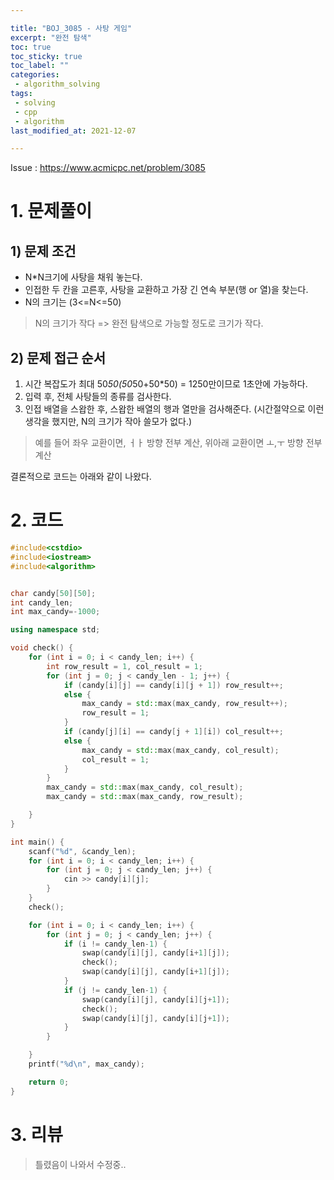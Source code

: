 ```yaml
---

title: "BOJ_3085 - 사탕 게임"  
excerpt: "완전 탐색"  
toc: true  
toc_sticky: true  
toc_label: ""  
categories:  
 - algorithm_solving  
tags:  
 - solving  
 - cpp  
 - algorithm
last_modified_at: 2021-12-07

---
```


Issue : <https://www.acmicpc.net/problem/3085>

# 1. 문제풀이  

## 1) 문제 조건

- N*N크기에 사탕을 채워 놓는다.  
- 인접한 두 칸을 고른후, 사탕을 교환하고 가장 긴 연속 부분(행 or 열)을 찾는다.  
- N의 크기는 (3<=N<=50)  

> N의 크기가 작다 => 완전 탐색으로 가능할 정도로 크기가 작다.  

## 2) 문제 접근 순서

1. 시간 복잡도가 최대 50*50(50*50+50*50) = 1250만이므로 1초안에 가능하다.  
2. 입력 후, 전체 사탕들의 종류를 검사한다.
3. 인접 배열을 스왑한 후, 스왑한 배열의 행과 열만을 검사해준다. (시간절약으로 이런 생각을 했지만, N의 크기가 작아 쓸모가 없다.)  

> 예를 들어 좌우 교환이면, ㅓㅏ 방향 전부 계산, 위아래 교환이면 ㅗ,ㅜ 방향 전부 계산  

결론적으로 코드는 아래와 같이 나왔다.  

# 2. 코드

```cpp
#include<cstdio>
#include<iostream>
#include<algorithm>


char candy[50][50];
int candy_len;
int max_candy=-1000;

using namespace std;

void check() {
	for (int i = 0; i < candy_len; i++) {
		int row_result = 1, col_result = 1;
		for (int j = 0; j < candy_len - 1; j++) {
			if (candy[i][j] == candy[i][j + 1]) row_result++;
			else {
				max_candy = std::max(max_candy, row_result++);
				row_result = 1;
			}
			if (candy[j][i] == candy[j + 1][i]) col_result++;
			else {
				max_candy = std::max(max_candy, col_result);
				col_result = 1;
			}
		}
		max_candy = std::max(max_candy, col_result);
		max_candy = std::max(max_candy, row_result);

	}
}

int main() {
	scanf("%d", &candy_len);
	for (int i = 0; i < candy_len; i++) {
		for (int j = 0; j < candy_len; j++) {
			cin >> candy[i][j];
		}
	}
	check();

	for (int i = 0; i < candy_len; i++) {
		for (int j = 0; j < candy_len; j++) {
			if (i != candy_len-1) {
				swap(candy[i][j], candy[i+1][j]);
				check();
				swap(candy[i][j], candy[i+1][j]);
			}
			if (j != candy_len-1) {
				swap(candy[i][j], candy[i][j+1]);
				check();
				swap(candy[i][j], candy[i][j+1]);
			}
		}

	}
	printf("%d\n", max_candy);

	return 0;
}
```
# 3. 리뷰
> 틀렸음이 나와서 수정중..
